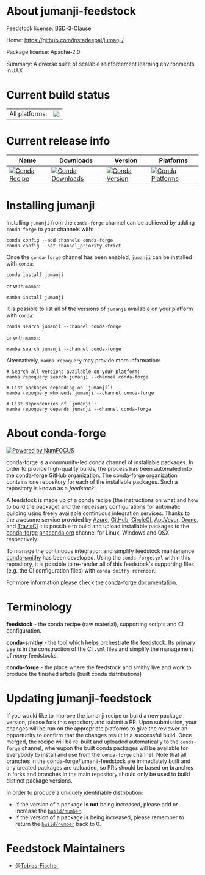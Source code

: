 About jumanji-feedstock
=======================

Feedstock license: [BSD-3-Clause](https://github.com/conda-forge/jumanji-feedstock/blob/main/LICENSE.txt)

Home: https://github.com/instadeepai/jumanji/

Package license: Apache-2.0

Summary: A diverse suite of scalable reinforcement learning environments in JAX

Current build status
====================


<table><tr><td>All platforms:</td>
    <td>
      <a href="https://dev.azure.com/conda-forge/feedstock-builds/_build/latest?definitionId=23743&branchName=main">
        <img src="https://dev.azure.com/conda-forge/feedstock-builds/_apis/build/status/jumanji-feedstock?branchName=main">
      </a>
    </td>
  </tr>
</table>

Current release info
====================

| Name | Downloads | Version | Platforms |
| --- | --- | --- | --- |
| [![Conda Recipe](https://img.shields.io/badge/recipe-jumanji-green.svg)](https://anaconda.org/conda-forge/jumanji) | [![Conda Downloads](https://img.shields.io/conda/dn/conda-forge/jumanji.svg)](https://anaconda.org/conda-forge/jumanji) | [![Conda Version](https://img.shields.io/conda/vn/conda-forge/jumanji.svg)](https://anaconda.org/conda-forge/jumanji) | [![Conda Platforms](https://img.shields.io/conda/pn/conda-forge/jumanji.svg)](https://anaconda.org/conda-forge/jumanji) |

Installing jumanji
==================

Installing `jumanji` from the `conda-forge` channel can be achieved by adding `conda-forge` to your channels with:

```
conda config --add channels conda-forge
conda config --set channel_priority strict
```

Once the `conda-forge` channel has been enabled, `jumanji` can be installed with `conda`:

```
conda install jumanji
```

or with `mamba`:

```
mamba install jumanji
```

It is possible to list all of the versions of `jumanji` available on your platform with `conda`:

```
conda search jumanji --channel conda-forge
```

or with `mamba`:

```
mamba search jumanji --channel conda-forge
```

Alternatively, `mamba repoquery` may provide more information:

```
# Search all versions available on your platform:
mamba repoquery search jumanji --channel conda-forge

# List packages depending on `jumanji`:
mamba repoquery whoneeds jumanji --channel conda-forge

# List dependencies of `jumanji`:
mamba repoquery depends jumanji --channel conda-forge
```


About conda-forge
=================

[![Powered by
NumFOCUS](https://img.shields.io/badge/powered%20by-NumFOCUS-orange.svg?style=flat&colorA=E1523D&colorB=007D8A)](https://numfocus.org)

conda-forge is a community-led conda channel of installable packages.
In order to provide high-quality builds, the process has been automated into the
conda-forge GitHub organization. The conda-forge organization contains one repository
for each of the installable packages. Such a repository is known as a *feedstock*.

A feedstock is made up of a conda recipe (the instructions on what and how to build
the package) and the necessary configurations for automatic building using freely
available continuous integration services. Thanks to the awesome service provided by
[Azure](https://azure.microsoft.com/en-us/services/devops/), [GitHub](https://github.com/),
[CircleCI](https://circleci.com/), [AppVeyor](https://www.appveyor.com/),
[Drone](https://cloud.drone.io/welcome), and [TravisCI](https://travis-ci.com/)
it is possible to build and upload installable packages to the
[conda-forge](https://anaconda.org/conda-forge) [anaconda.org](https://anaconda.org/)
channel for Linux, Windows and OSX respectively.

To manage the continuous integration and simplify feedstock maintenance
[conda-smithy](https://github.com/conda-forge/conda-smithy) has been developed.
Using the ``conda-forge.yml`` within this repository, it is possible to re-render all of
this feedstock's supporting files (e.g. the CI configuration files) with ``conda smithy rerender``.

For more information please check the [conda-forge documentation](https://conda-forge.org/docs/).

Terminology
===========

**feedstock** - the conda recipe (raw material), supporting scripts and CI configuration.

**conda-smithy** - the tool which helps orchestrate the feedstock.
                   Its primary use is in the construction of the CI ``.yml`` files
                   and simplify the management of *many* feedstocks.

**conda-forge** - the place where the feedstock and smithy live and work to
                  produce the finished article (built conda distributions)


Updating jumanji-feedstock
==========================

If you would like to improve the jumanji recipe or build a new
package version, please fork this repository and submit a PR. Upon submission,
your changes will be run on the appropriate platforms to give the reviewer an
opportunity to confirm that the changes result in a successful build. Once
merged, the recipe will be re-built and uploaded automatically to the
`conda-forge` channel, whereupon the built conda packages will be available for
everybody to install and use from the `conda-forge` channel.
Note that all branches in the conda-forge/jumanji-feedstock are
immediately built and any created packages are uploaded, so PRs should be based
on branches in forks and branches in the main repository should only be used to
build distinct package versions.

In order to produce a uniquely identifiable distribution:
 * If the version of a package **is not** being increased, please add or increase
   the [``build/number``](https://docs.conda.io/projects/conda-build/en/latest/resources/define-metadata.html#build-number-and-string).
 * If the version of a package **is** being increased, please remember to return
   the [``build/number``](https://docs.conda.io/projects/conda-build/en/latest/resources/define-metadata.html#build-number-and-string)
   back to 0.

Feedstock Maintainers
=====================

* [@Tobias-Fischer](https://github.com/Tobias-Fischer/)


